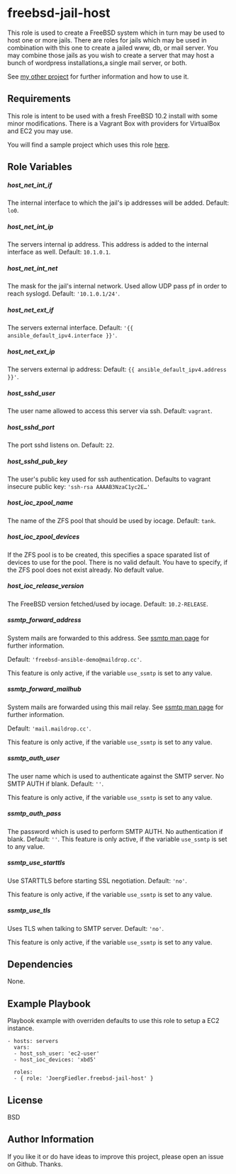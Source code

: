 freebsd-jail-host
=========

This role is used to create a FreeBSD system which in turn may be used to host one or more jails.
There are roles for jails which may be used in combination with this one to create a jailed www, db, or mail server. You may combine those jails as you wish to create a server that may host a bunch of wordpress installations,a single mail server, or both.

See [my other project](https://github.com/JoergFiedler/freebsd-ansible-demo) for further information and how to use it.

Requirements
------------

This role is intent to be used with a fresh FreeBSD 10.2 install with some minor modifications. There is a Vagrant Box with providers for VirtualBox and EC2 you may use.

You will find a sample project which uses this role [here](https://github.com/JoergFiedler/freebsd-ansible-demo).

Role Variables
--------------

##### host_net_int_if

The internal interface to which the jail's ip addresses will be added. Default: `lo0`.

##### host_net_int_ip

The servers internal ip address. This address is added to the internal interface as well. Default: `10.1.0.1`.

##### host_net_int_net

The mask for the jail's internal network. Used allow UDP pass pf in order to reach syslogd. Default: `'10.1.0.1/24'`.

##### host_net_ext_if

The servers external interface. Default: `'{{ ansible_default_ipv4.interface }}'`.

##### host_net_ext_ip

The servers external ip address: Default: `{{ ansible_default_ipv4.address }}'`.

##### host_sshd_user

The user name allowed to access this server via ssh. Default: `vagrant`.

##### host_sshd_port

The port sshd listens on. Default: `22`.

##### host_sshd_pub_key

The user's public key used for ssh authentication. Defaults to vagrant insecure public key: `'ssh-rsa AAAAB3NzaC1yc2E…'`

##### host_ioc_zpool_name

The name of the ZFS pool that should be used by iocage. Default: `tank`.

##### host_ioc_zpool_devices

If the ZFS pool is to be created, this specifies a space sparated list of devices to use for the pool. There is no valid default. You have to specify, if the ZFS pool does not exist already. No default value.

##### host_ioc_release_version

The FreeBSD version fetched/used by iocage. Default: `10.2-RELEASE`.

##### ssmtp_forward_address

System mails are forwarded to this address. See [ssmtp man page](https://www.freebsd.org/cgi/man.cgi?query=ssmtp&apropos=0&sektion=0&manpath=FreeBSD+10.2-RELEASE+and+Ports&arch=default&format=html) for further information.

Default: `'freebsd-ansible-demo@maildrop.cc'`.

This feature is only active, if the variable `use_ssmtp` is set to any value.

##### ssmtp_forward_mailhub

System mails are forwarded using this mail relay. See [ssmtp man page](https://www.freebsd.org/cgi/man.cgi?query=ssmtp&apropos=0&sektion=0&manpath=FreeBSD+10.2-RELEASE+and+Ports&arch=default&format=html) for further information.

Default: `'mail.maildrop.cc'`.

This feature is only active, if the variable `use_ssmtp` is set to any value.

##### ssmtp_auth_user
The user name which is used to authenticate against the SMTP server. No SMTP AUTH if blank. Default: `''`.

This feature is only active, if the variable `use_ssmtp` is set to any value.
##### ssmtp_auth_pass
The password which is used to perform SMTP AUTH. No authentication if blank. Default: `''`.
This feature is only active, if the variable `use_ssmtp` is set to any value.
##### ssmtp_use_starttls
Use STARTTLS before starting SSL negotiation. Default: `'no'`.

This feature is only active, if the variable `use_ssmtp` is set to any value.
##### ssmtp_use_tls
Uses TLS when talking to SMTP server. Default: `'no'`.

This feature is only active, if the variable `use_ssmtp` is set to any value.

Dependencies
------------

None.

Example Playbook
----------------

Playbook example with overriden defaults to use this role to setup a EC2 instance.

    - hosts: servers
      vars:
      - host_ssh_user: 'ec2-user'
      - host_ioc_devices: 'xbd5'

      roles:
      - { role: 'JoergFiedler.freebsd-jail-host' }

License
-------

BSD

Author Information
------------------

If you like it or do have ideas to improve this project, please open an issue on Github. Thanks.
